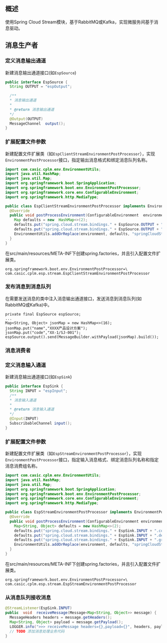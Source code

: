 ## 概述
使用Spring Cloud Stream模块，基于RabbitMQ或Kafka，实现微服务间基于消息驱动。
## 消息生产者
### 定义消息输出通道
新建消息输出通道接口(如`EspSource`)
```java
public interface EspSource {
  String OUTPUT = "espOutput";

  /**
  * 消息输出通道
  *
  * @return 消息输出通道
  */
  @Output(OUTPUT)
  MessageChannel  output();
}
```
### 扩展配置文件参数
新建配置文件扩展类（如`EspClientStreamEnvironmentPostProcessor`），实现`EnvironmentPostProcessor`接口，指定输出消息格式和绑定消息队列名称。
```java
import com.casic.cplm.env.EnvironmentUtils;
import java.util.HashMap;
import java.util.Map;
import org.springframework.boot.SpringApplication;
import org.springframework.boot.env.EnvironmentPostProcessor;
import org.springframework.core.env.ConfigurableEnvironment;
import org.springframework.http.MediaType;

public class EspClientStreamEnvironmentPostProcessor implements EnvironmentPostProcessor {
  @Override
  public void postProcessEnvironment(ConfigurableEnvironment  environment, SpringApplication  application) {
    Map defaults = new  HashMap<>(2);
    defaults.put("spring.cloud.stream.bindings." + EspSource.OUTPUT + ".content-type",MediaType.APPLICATION_JSON_VALUE);
    defaults.put("spring.cloud.stream.bindings." + EspSource.OUTPUT + ".destination", "espTopic");
    EnvironmentUtils.addOrReplace(environment, defaults, "springCloudStreamCustomProperties");
  }
}
```
在src/main/resources/META-INF下创建spring.factories，并且引入配置文件扩展类。
```
org.springframework.boot.env.EnvironmentPostProcessor=\
com.casic.cplm.esp.stream.EspClientStreamEnvironmentPostProcessor
```
### 发布消息到消息队列
在需要发送消息的类中注入消息输出通道接口，发送消息到消息队列(如RabbitMQ或Kafka)中。
```
private final EspSource espSource;
...
Map<String, Object> jsonMap = new HashMap<>(16);
jsonMap.put("name","XXXX产品设计方案");
jsonMap.put("code","XX-1/SJ-001");
espSource.output().send(MessageBuilder.withPayload(jsonMap).build());
```

### 消息消费者
### 定义消息输入通道
新建消息输出通道接口(如`EspSink`)
```java
public interface EspSink {
  String INPUT = "espInput";
  /**
  * 消息输入通道
  *
  * @return 消息输入通道
  */
  @Input(INPUT)
  SubscribableChannel input();
}
```

### 扩展配置文件参数
新建配置文件扩展类（如`EspStreamEnvironmentPostProcessor`），实现`EnvironmentPostProcessor`接口，指定输入消息格式、绑定消息队列名称和指定消息消费组名称。
```java
import com.casic.cplm.env.EnvironmentUtils;
import java.util.HashMap;
import java.util.Map;
import org.springframework.boot.SpringApplication;
import org.springframework.boot.env.EnvironmentPostProcessor;
import org.springframework.core.env.ConfigurableEnvironment;
import org.springframework.http.MediaType;

public class EspStreamEnvironmentPostProcessor implements EnvironmentPostProcessor {
  @Override
  public void postProcessEnvironment(ConfigurableEnvironment environment, SpringApplication application) {
    Map<String, Object> defaults = new HashMap<>(2);
    defaults.put("spring.cloud.stream.bindings." + EspSink.INPUT + ".content-type", MediaType.APPLICATION_JSON_VALUE);
    defaults.put("spring.cloud.stream.bindings." + EspSink.INPUT + ".destination", "espTopic");
    defaults.put("spring.cloud.stream.bindings." + EspSink.INPUT + ".group", "EspTopicGroup");
    EnvironmentUtils.addOrReplace(environment, defaults, "springCloudStreamCustomProperties");
  }
}
```
在src/main/resources/META-INF下创建spring.factories，并且引入配置文件扩展类。
```
org.springframework.boot.env.EnvironmentPostProcessor=\
com.casic.cplm.esp.stream.EspStreamEnvironmentPostProcessor
```
### 从消息队列接收消息
```java
@StreamListener(EspSink.INPUT)
public  void  receiveMessage(Message<Map<String, Object>> message) {
  MessageHeaders headers = message.getHeaders();
  Map<String, Object> payload = message.getPayload();
  LOGGER.info(">>> receiveMessage headers={},payload={}", headers, payload);
  // TODO 添加消息处理业务代码
}
```